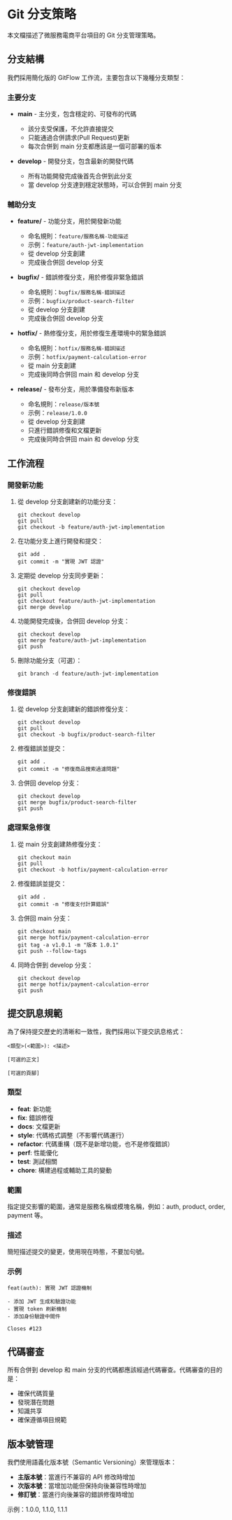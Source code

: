 # Git 分支策略

本文檔描述了微服務電商平台項目的 Git 分支管理策略。

## 分支結構

我們採用簡化版的 GitFlow 工作流，主要包含以下幾種分支類型：

### 主要分支

- **main** - 主分支，包含穩定的、可發布的代碼
  - 該分支受保護，不允許直接提交
  - 只能通過合併請求(Pull Request)更新
  - 每次合併到 main 分支都應該是一個可部署的版本

- **develop** - 開發分支，包含最新的開發代碼
  - 所有功能開發完成後首先合併到此分支
  - 當 develop 分支達到穩定狀態時，可以合併到 main 分支

### 輔助分支

- **feature/** - 功能分支，用於開發新功能
  - 命名規則：`feature/服務名稱-功能描述`
  - 示例：`feature/auth-jwt-implementation`
  - 從 develop 分支創建
  - 完成後合併回 develop 分支

- **bugfix/** - 錯誤修復分支，用於修復非緊急錯誤
  - 命名規則：`bugfix/服務名稱-錯誤描述`
  - 示例：`bugfix/product-search-filter`
  - 從 develop 分支創建
  - 完成後合併回 develop 分支

- **hotfix/** - 熱修復分支，用於修復生產環境中的緊急錯誤
  - 命名規則：`hotfix/服務名稱-錯誤描述`
  - 示例：`hotfix/payment-calculation-error`
  - 從 main 分支創建
  - 完成後同時合併回 main 和 develop 分支

- **release/** - 發布分支，用於準備發布新版本
  - 命名規則：`release/版本號`
  - 示例：`release/1.0.0`
  - 從 develop 分支創建
  - 只進行錯誤修復和文檔更新
  - 完成後同時合併回 main 和 develop 分支

## 工作流程

### 開發新功能

1. 從 develop 分支創建新的功能分支：
   ```
   git checkout develop
   git pull
   git checkout -b feature/auth-jwt-implementation
   ```

2. 在功能分支上進行開發和提交：
   ```
   git add .
   git commit -m "實現 JWT 認證"
   ```

3. 定期從 develop 分支同步更新：
   ```
   git checkout develop
   git pull
   git checkout feature/auth-jwt-implementation
   git merge develop
   ```

4. 功能開發完成後，合併回 develop 分支：
   ```
   git checkout develop
   git merge feature/auth-jwt-implementation
   git push
   ```

5. 刪除功能分支（可選）：
   ```
   git branch -d feature/auth-jwt-implementation
   ```

### 修復錯誤

1. 從 develop 分支創建新的錯誤修復分支：
   ```
   git checkout develop
   git pull
   git checkout -b bugfix/product-search-filter
   ```

2. 修復錯誤並提交：
   ```
   git add .
   git commit -m "修復商品搜索過濾問題"
   ```

3. 合併回 develop 分支：
   ```
   git checkout develop
   git merge bugfix/product-search-filter
   git push
   ```

### 處理緊急修復

1. 從 main 分支創建熱修復分支：
   ```
   git checkout main
   git pull
   git checkout -b hotfix/payment-calculation-error
   ```

2. 修復錯誤並提交：
   ```
   git add .
   git commit -m "修復支付計算錯誤"
   ```

3. 合併回 main 分支：
   ```
   git checkout main
   git merge hotfix/payment-calculation-error
   git tag -a v1.0.1 -m "版本 1.0.1"
   git push --follow-tags
   ```

4. 同時合併到 develop 分支：
   ```
   git checkout develop
   git merge hotfix/payment-calculation-error
   git push
   ```

## 提交訊息規範

為了保持提交歷史的清晰和一致性，我們採用以下提交訊息格式：

```
<類型>(<範圍>): <描述>

[可選的正文]

[可選的頁腳]
```

### 類型

- **feat**: 新功能
- **fix**: 錯誤修復
- **docs**: 文檔更新
- **style**: 代碼格式調整（不影響代碼運行）
- **refactor**: 代碼重構（既不是新增功能，也不是修復錯誤）
- **perf**: 性能優化
- **test**: 測試相關
- **chore**: 構建過程或輔助工具的變動

### 範圍

指定提交影響的範圍，通常是服務名稱或模塊名稱，例如：auth, product, order, payment 等。

### 描述

簡短描述提交的變更，使用現在時態，不要加句號。

### 示例

```
feat(auth): 實現 JWT 認證機制

- 添加 JWT 生成和驗證功能
- 實現 token 刷新機制
- 添加身份驗證中間件

Closes #123
```

## 代碼審查

所有合併到 develop 和 main 分支的代碼都應該經過代碼審查。代碼審查的目的是：

- 確保代碼質量
- 發現潛在問題
- 知識共享
- 確保遵循項目規範

## 版本號管理

我們使用語義化版本號（Semantic Versioning）來管理版本：

- **主版本號**：當進行不兼容的 API 修改時增加
- **次版本號**：當增加功能但保持向後兼容性時增加
- **修訂號**：當進行向後兼容的錯誤修復時增加

示例：1.0.0, 1.1.0, 1.1.1